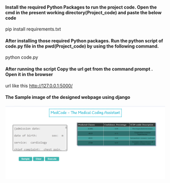 #### Install the required Python Packages to run the project code. Open the cmd in the present working directory(Project_code) and paste the below code
pip install requirements.txt

####  After installing those required Python packages. Run the python script of code.py file in the pwd(Project_code) by using the following command.
python code.py

####  After running the script Copy the url get from the command prompt . Open it in the browser
url like this http://127.0.0.1:5000/ 

####  The Sample image of the designed webpage using django

![Snapshot of the created webpage](Sample_webpage_pic.png)



